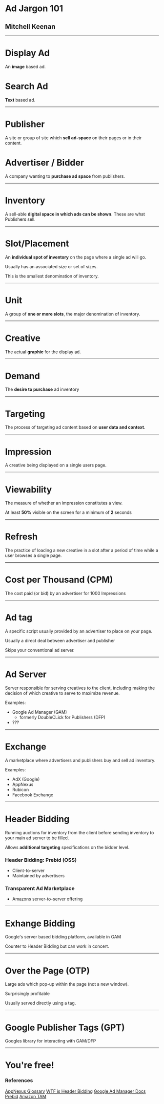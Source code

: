 # Ad Jargon 101

## Mitchell Keenan

---

# Display Ad
  
An **image** based ad.

# Search Ad
  
**Text** based ad.

---

# Publisher
  
A site or group of site which **sell ad-space** on their pages or in their content.
    
# Advertiser / Bidder

A company wanting to **purchase ad space** from publishers.

---

# Inventory
  
A sell-able **digital space in which ads can be shown**. These are what Publishers sell.

---

# Slot/Placement
  
An **individual spot of inventory** on the page where a single ad will go.
 
Usually has an associated size or set of sizes.
  
This is the smallest denomination of inventory.

---

# Unit
  
A group of **one or more slots**, the major denomination of inventory.

---

# Creative
  
The actual **graphic** for the display ad.

---

# Demand
  
The **desire to purchase** ad inventory

---

# Targeting
  
The process of targeting ad content based on **user data and context**.

---

# Impression
  
A creative being displayed on a single users page.

---

# Viewability
  
The measure of whether an impression constitutes a view.
  
At least **50%** visible on the screen for a minimum of **2** seconds

---

# Refresh
  
The practice of loading a new creative in a slot after a period of time while a user browses a single page.

---

# Cost per Thousand (CPM)
  
The cost paid (or bid) by an advertiser for 1000 Impressions

---

# Ad tag
  
A specific script usually provided by an advertiser to place on your page.
  
Usually a direct deal between advertiser and publisher
  
Skips your conventional ad server.

---


# Ad Server
  
Server responsible for serving creatives to the client, including making the decision of which creative to serve to maximize revenue.
  
Examples:
* Google Ad Manager (GAM)
	* formerly DoubleCLick for Publishers (DFP)
* ???
        
---

# Exchange
  
A marketplace where advertisers and publishers buy and sell ad inventory.
  
Examples:
* AdX (Google)
* AppNexus
* Rubicon
* Facebook Exchange
        
---

# Header Bidding
  
Running auctions for inventory from the client before sending inventory to your main ad server to be filled.
 
Allows **additional targeting** specifications on the bidder level. 
  
### Header Bidding: Prebid (OSS)

* Client-to-server
* Maintained by advertisers
  
### Transparent Ad Marketplace

* Amazons server-to-server offering
        
---

# Exhange Bidding
  
Google's server based bidding platform, available in GAM
  
Counter to Header Bidding but can work in concert.

---

# Over the Page (OTP)
  
Large ads which pop-up within the page (not a new window).
  
Surprisingly profitable
  
Usually served directly using a tag.
    
---

# Google Publisher Tags (GPT)

Googles library for interacting with GAM/DFP

---

# You're free!

### References

[AppNexus Glossary](https://wiki.appnexus.com/pages/viewpage.action?pageId=67477354)
[WTF is Header Bidding](https://digiday.com/media/wtf-header-bidding/)
[Google Ad Manager Docs](https://support.google.com/admanager#topic=7505988)
[Prebid](http://prebid.org/index.html)
[Amazon TAM](https://aps.amazon.com/aps/transparent-ad-marketplace/)
